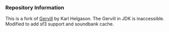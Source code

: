### Repository Information

This is a fork of [Gervill](https://java.net/projects/gervill/pages/Home) by Karl Helgason. The Gervill in JDK is inaccessible.
Modified to add sf3 support and soundbank cache.
